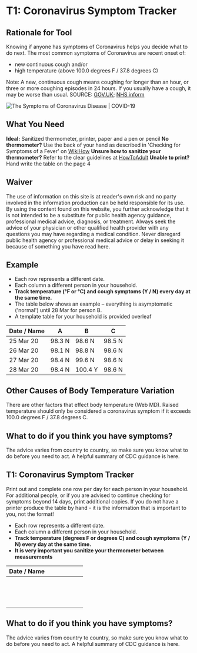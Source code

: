 # T1: Coronavirus Symptom Tracker

## Rationale for Tool

Knowing if anyone has symptoms of Coronavirus helps you decide what to do next.  The most common symptoms of Coronavirus are recent onset of:

- new continuous cough and/or
- high temperature (above 100.0 degrees F / 37.8 degrees C)

Note: A new, continuous cough means coughing for longer than an hour, or three or more coughing episodes in 24 hours. If you usually have a cough, it may be worse than usual.
SOURCE: [GOV.UK](https://www.gov.uk/government/publications/guidance-on-shielding-and-protecting-extremely-vulnerable-persons-from-covid-19/guidance-on-shielding-and-protecting-extremely-vulnerable-persons-from-covid-19); [NHS inform](https://www.nhsinform.scot/self-help-guides/self-help-guide-coronavirus-covid-19)

![The Symptoms of Coronavirus Disease | COVID-19](https://coronavirus-toolkit.com/t1_symptoms.png)

## What You Need

**Ideal:** Sanitized thermometer, printer, paper and a pen or pencil
**No thermometer?** Use the back of your hand as described in 'Checking for Symptoms of a Fever' on [WikiHow](https://www.wikihow.com/Check-a-Fever-Without-a-Thermometer)
**Unsure how to sanitize your thermometer?** Refer to the clear guidelines at [HowToAdult](https://howtoadult.com/way-clean-thermometer-40663.html) 
**Unable to print?** Hand write the table on the page 4

## Waiver

The use of information on this site is at reader's own risk and no party involved in the information production can be held responsible for its use. By using the content found on this website, you further acknowledge that it is not intended to be a substitute for public health agency guidance, professional medical advice, diagnosis, or treatment. Always seek the advice of your physician or other qualified health provider with any questions you may have regarding a medical condition. Never disregard public health agency or professional medical advice or delay in seeking it because of something you have read here.

## Example

- Each row represents a different date.
- Each column a different person in your household.
- **Track temperature (°F or °C) and cough symptoms (Y / N) every day at the same time.**
- The table below shows an example – everything is asymptomatic ('normal') until 28 Mar for person B.
- A template table for your household is provided overleaf

| **Date / Name** | **A** | **B** | **C** |
|-----|-----|-----|-----|
| 25 Mar 20 | 98.3 N | 98.6 N | 98.5 N |
| 26 Mar 20 | 98.1 N | 98.8 N | 98.6 N |
| 27 Mar 20 | 98.4 N | 99.6 N | 98.6 N |
| 28 Mar 20 | 98.4 N | 100.4 Y | 98.6 N |

## Other Causes of Body Temperature Variation

There are other factors that effect body temperature (Web MD). Raised temperature should only be considered a coronavirus symptom if it exceeds 100.0 degrees F / 37.8 degrees C.

## What to do if you think you have symptoms?

The advice varies from country to country, so make sure you know what to do before you need to act. A helpful summary of CDC guidance is here.

## T1: Coronavirus Symptom Tracker

Print out and complete one row per day for each person in your household. For additional people, or if you are advised to continue checking for symptoms beyond 14 days, print additional copies. If you do not have a printer produce the table by hand - it is the information that is important to you, not the format!

- Each row represents a different date.
- Each column a different person in your household.
- **Track temperature (degrees F or degrees C) and cough symptoms (Y / N) every day at the same time.**
- **It is very important you sanitize your thermometer between measurements**

| **Date /  Name** |    |   |   |   |   |   |
|-----|-----|-----|-----|-----|-----|-----|
|	|	|	|	|	|	|
|	|	|	|	|	|	|
|	|	|	|	|	|	|
|	|	|	|	|	|	|
|	|	|	|	|	|	|
|	|	|	|	|	|	|
|	|	|	|	|	|	|
|	|	|	|	|	|	|
|	|	|	|	|	|	|
|	|	|	|	|	|	|
|	|	|	|	|	|	|
|	|	|	|	|	|	|
|	|	|	|	|	|	|
|	|	|	|	|	|	|

## What to do if you think you have symptoms?

The advice varies from country to country, so make sure you know what to do before you need to act. A helpful summary of CDC guidance is here.